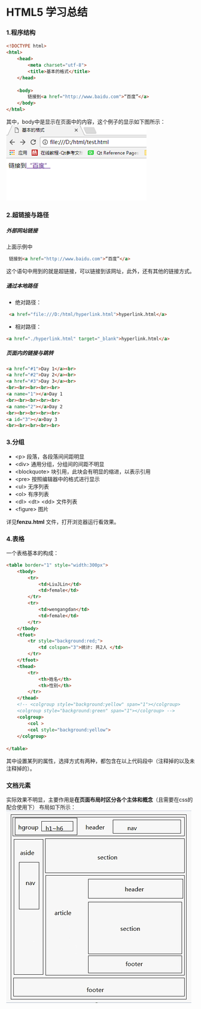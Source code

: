 # HTML5 学习总结
### 1.程序结构
```html
<!DOCTYPE html>
<html>
    <head>
        <meta charset="utf-8">
        <title>基本的格式</title>
    </head>

    <body>
        链接到<a href="http://www.baidu.com">“百度”</a>
    </body>
</html>
```
其中，body中是显示在页面中的内容，这个例子的显示如下图所示：
![链接到百度](https://github.com/LiuJLin/html_/blob/master/resource/readme_1.png)
### 2.超链接与路径
##### 外部网站链接
上面示例中
```html
 链接到<a href="http://www.baidu.com">“百度”</a>
```
这个语句中用到的就是超链接，可以链接到该网址，此外，还有其他的链接方式。
##### 通过本地路径
* 绝对路径：
```html
 <a href="file:///D:/html/hyperlink.html">hyperlink.html</a>
```
* 相对路径：
```html
<a href="./hyperlink.html" target="_blank">hyperlink.html</a>
```
##### 页面内的链接与跳转
```html
<a href="#1">Day 1</a><br>
<a href="#2">Day 2</a><br>
<a href="#3">Day 3</a><br>
<br><br><br><br><br>
<a name="1"></a>Day 1
<br><br><br><br><br>
<a name="2"></a>Day 2
<br><br><br><br><br>
<a id="3"></a>Day 3
<br><br><br><br><br>
```
### 3.分组
* <p\>  段落，各段落间间距明显
* <div\> 通用分组，分组间的间距不明显
* <blockquote\> 块引用，此块会有明显的缩进，以表示引用
* <pre\> 按照编辑器中的格式进行显示
* <ul\> 无序列表
* <ol\> 有序列表
* <dl\> <dt\> <dd\> 文件列表
* <figure\> 图片  

详见**fenzu.html** 文件，打开浏览器运行看效果。
### 4.表格
一个表格基本的构成：
```html
<table border="1" style="width:300px">
    <tbody>
        <tr>
            <td>LiuJLin</td>
            <td>female</td>
        </tr>
        <tr>
            <td>wengangdan</td>
            <td>female</td>
        </tr>
    </tbody>
    <tfoot>
        <tr style="background:red;">
            <td colspan="3">统计: 共2人 </td>
        </tr>
    </tfoot>
    <thead>
        <tr>
            <th>姓名</th>
            <th>性别</th>
        </tr>
    </thead>
    <!-- <colgroup style="background:yellow" span="1"></colgroup>
    <colgroup style="background:green" span="1"></colgroup> -->
    <colgroup>
        <col >
        <col style="background:yellow">
    </colgroup>

</table>
```
其中设置某列的属性，选择方式有两种，都包含在以上代码段中（注释掉的以及未注释掉的）。
### 文档元素
实际效果不明显，主要作用是**在页面布局时区分各个主体和概念**（且需要在css的配合使用下）
布局如下所示：  
![](https://github.com/LiuJLin/html_/blob/master/resource/readme_2.png)
